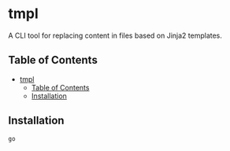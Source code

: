 # tmpl
A CLI tool for replacing content in files based on Jinja2 templates.

## Table of Contents
- [tmpl](#tmpl)
  - [Table of Contents](#table-of-contents)
  - [Installation](#installation)

## Installation
```bash
go
